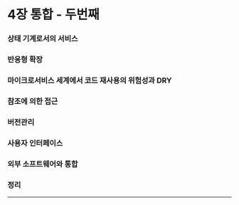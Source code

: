 # 4장 통합 - 두번째
> 

### 상태 기계로서의 서비스


### 반응형 확장

### 마이크로서비스 세계에서 코드 재사용의 위험성과  DRY

### 참조에 의한 접근


### 버전관리

   
### 사용자 인터페이스


### 외부 소프트웨어와 통합


### 정리





- - -

